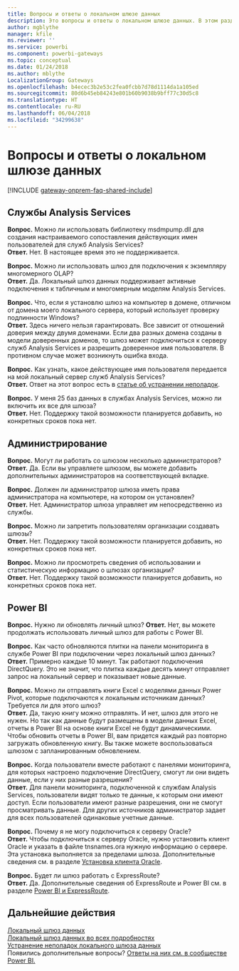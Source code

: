 ```yaml
---
title: Вопросы и ответы о локальном шлюзе данных
description: Это вопросы и ответы о локальном шлюзе данных. В этом разделе собраны все часто задаваемые вопросы о шлюзах.
author: mgblythe
manager: kfile
ms.reviewer: ''
ms.service: powerbi
ms.component: powerbi-gateways
ms.topic: conceptual
ms.date: 01/24/2018
ms.author: mblythe
LocalizationGroup: Gateways
ms.openlocfilehash: b4ecec3b2e53c2fea0fcbb7d78d1114da1a105ed
ms.sourcegitcommit: 80d6b45eb84243e801b60b9038b9bff77c30d5c8
ms.translationtype: HT
ms.contentlocale: ru-RU
ms.lasthandoff: 06/04/2018
ms.locfileid: "34299638"
---
```

# <a name="on-premises-data-gateway-faq"></a>Вопросы и ответы о локальном шлюзе данных
<!-- Shared FAQ shared Include -->
[!INCLUDE [gateway-onprem-faq-shared-include](./includes/gateway-onprem-faq-shared-include.md)]

## <a name="analysis-services"></a>Службы Analysis Services
**Вопрос.** Можно ли использовать библиотеку msdmpump.dll для создания настраиваемого сопоставления действующих имен пользователей для служб Analysis Services?  
**Ответ.** Нет. В настоящее время это не поддерживается.

**Вопрос.** Можно ли использовать шлюз для подключения к экземпляру многомерного OLAP?  
**Ответ.** Да. Локальный шлюз данных поддерживает активные подключения к табличным и многомерным моделям Analysis Services.

**Вопрос.** Что, если я установлю шлюз на компьютер в домене, отличном от домена моего локального сервера, который использует проверку подлинности Windows?  
**Ответ.** Здесь ничего нельзя гарантировать. Все зависит от отношений доверия между двумя доменами. Если два разных домена созданы в модели доверенных доменов, то шлюз может подключиться к серверу служб Analysis Services и разрешить доверенное имя пользователя. В противном случае может возникнуть ошибка входа.

**Вопрос.** Как узнать, какое действующее имя пользователя передается на мой локальный сервер служб Analysis Services?  
**Ответ.** Ответ на этот вопрос есть в [статье об устранении неполадок](service-gateway-onprem-tshoot.md).

**Вопрос.** У меня 25 баз данных в службах Analysis Services, можно ли включить их все для шлюза?  
**Ответ.** Нет. Поддержку такой возможности планируется добавить, но конкретных сроков пока нет.

## <a name="administration"></a>Администрирование
**Вопрос.** Могут ли работать со шлюзом несколько администраторов?  
**Ответ.** Да. Если вы управляете шлюзом, вы можете добавить дополнительных администраторов на соответствующей вкладке.

**Вопрос.** Должен ли администратор шлюза иметь права администратора на компьютере, на котором он установлен?  
**Ответ.** Нет. Администратор шлюза управляет им непосредственно из службы.

**Вопрос.** Можно ли запретить пользователям организации создавать шлюзы?  
**Ответ.** Нет. Поддержку такой возможности планируется добавить, но конкретных сроков пока нет.

**Вопрос.** Можно ли просмотреть сведения об использовании и статистическую информацию о шлюзах организации?  
**Ответ.** Нет. Поддержку такой возможности планируется добавить, но конкретных сроков пока нет.

## <a name="power-bi"></a>Power BI
**Вопрос.** Нужно ли обновлять личный шлюз?
**Ответ.** Нет, вы можете продолжать использовать личный шлюз для работы с Power BI.

**Вопрос.** Как часто обновляются плитки на панели мониторинга в службе Power BI при подключении через локальный шлюз данных?  
**Ответ.** Примерно каждые 10 минут. Так работают подключения DirectQuery. Это не значит, что плитка каждые десять минут отправляет запрос на локальный сервер и показывает новые данные.

**Вопрос.** Можно ли отправлять книги Excel с моделями данных Power Pivot, которые подключаются к локальным источникам данных? Требуется ли для этого шлюз?  
**Ответ.** Да, такую книгу можно отправлять. И нет, шлюз для этого не нужен. Но так как данные будут размещены в модели данных Excel, отчеты в Power BI на основе книги Excel не будут динамическими. Чтобы обновить отчеты в Power BI, вам придется каждый раз повторно загружать обновленную книгу. Вы также можете воспользоваться шлюзом с запланированным обновлением.

**Вопрос.** Когда пользователи вместе работают с панелями мониторинга, для которых настроено подключение DirectQuery, смогут ли они видеть данные, если у них разные разрешения?  
**Ответ.** Для панели мониторинга, подключенной к службам Analysis Services, пользователи видят только те данные, к которым они имеют доступ. Если пользователи имеют разные разрешения, они не смогут просматривать данные. Для других источников администратор задает для всех пользователей одинаковые учетные данные.

**Вопрос.** Почему я не могу подключиться к серверу Oracle?  
**Ответ.** Чтобы подключиться к серверу Oracle, нужно установить клиент Oracle и указать в файле tnsnames.ora нужную информацию о сервере. Эта установка выполняется за пределами шлюза. Дополнительные сведения см. в разделе [Установка клиента Oracle](service-gateway-onprem-manage-oracle.md#installing-the-oracle-client).

**Вопрос.** Будет ли шлюз работать с ExpressRoute?  
**Ответ.** Да. Дополнительные сведения об ExpressRoute и Power BI см. в разделе [Power BI и ExpressRoute](service-admin-power-bi-expressroute.md).

## <a name="next-steps"></a>Дальнейшие действия
[Локальный шлюз данных](service-gateway-onprem.md)  
[Локальный шлюз данных во всех подробностях](service-gateway-onprem-indepth.md)  
[Устранение неполадок локального шлюза данных](service-gateway-onprem-tshoot.md)  
Появились дополнительные вопросы? [Ответы на них см. в сообществе Power BI.](http://community.powerbi.com/)

